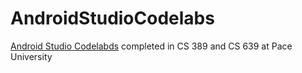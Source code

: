 # AndroidStudioCodelabs
[Android Studio Codelabds](https://developer.android.com/courses/fundamentals-training/toc-v2) completed in CS 389 and CS 639 at Pace University
